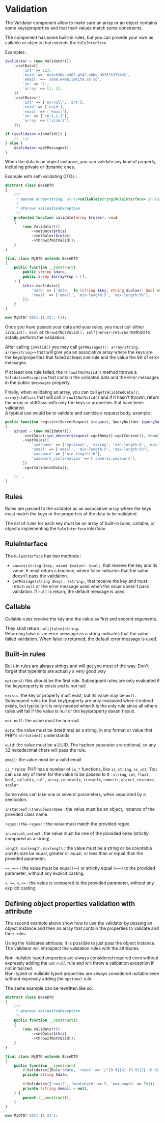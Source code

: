 # Validation

The Validator component allow to make sure an array or an object contains some keys/properties and that their values match some constraints.

The component has some built-in rules, but you can provide your own as callable or objects that extends the `RuleInterface`.

Examples : 
```php
$validator = (new Validator())
    ->setData([
        'int' => 123,
        'uuid' => '0e9cb36e-a905-4f42-bbbe-9936353734d2',
        'email' => 'some.e+mail@site.ab.cd',
        'in' => '1',
        'array' => [1, 2],
    ])
    ->setRules([
        'int' => ['no-null', 'int'],
        'uuid' => ['uuid'],
        'email' => ['email'],
        'in' => ['in:1,2,3'],
        'array' => ['size:2'],
    ]);

if ($validator->isValid()) {
    //  \o/
} else {
    $validator->getMessages();
}
```

When the data is an object instance, you can validate any kind of property, including private or dynamic ones.

Example with self-validating DTOs :
```php
abstract class BaseDTO 
{
    /**
     * @param array<string, array<callable|string|RuleInterface> $rules
     * 
     * @throws ValidationException 
     */
    protected function validate(array $rules): void
    {
        (new Validator())
            ->setData($this)
            ->setRules($rules)
            ->throwIfNotValid();
    }
}

final class MyDTO extends BaseDTO
{
    public function __construct(
        public string $date,
        public array $arrayProp = [],
    ) {
        $this->validate([
            'date' => ['date', fn (string $key, string $value): bool => preg_match('/^[0-9]{4}-[0-9]{2}-[0-9]{2}$/', $value) === 1], // note that this can be achieved with the regex: rule and that the regex is slightly wrong if we want to validate the date format
            'email' => ['email', 'min-length:5', 'max-length:50'],
        ]);
    }
}

new MyDTO('2021-11-23', []);
```

Once you have passed your data and your rules, you must call either `isValid(): bool` or `throwIfNotValid(): self|nerver-returns` method to actally perform the validation.

After calling `isValid()` you may call `getMessages(): array<string, array<string>>` that will give you an associative array where the keys are the keys/properties that failed at least one rule and the value the list of error messages.

If at least one rule failed, the `throwIfNotValid()` method throws a `ValidationException` that contain the validated data and the error messages in the public `$messages` property.

Finally, when validating an array, you can call `getValidatedData(): array|stdClass` that will call `throwIfNotValid()` and if it hasn't thrown, return the array or stdClass with only the keys or properties that have been validated.   
A typical use would be to validate and sanitize a request body, example :
```php
public function register(ServerRequest $request, QueryBuilder $queryBuilder)
{
    $input = (new Validator())
        ->setData(json_decode($request->getBody()->getContent(), true))
        ->setRules([
            'username' => ['optional', 'string', 'min-length:5', 'max-length:50'],
            'email' => ['email', 'min-length:5', 'max-length:50'],
            'password' => ['min-length:10'],
            'password_confirmation' => ['same-as:password'],
        ])
        ->getValidatedData();
        
    // ...
}
```

## Rules

Rules are passed to the validator as an associative array where the keys must match the keys or the properties of the data to be validated.

The list of rules for each key must be an array of built-in rules, callable, or objects implementing the `RuleInterface` interface.

## RuleInterface

The `RuleInterface` has two methods : 
- `passes(string $key, mixed $value): bool;`, that receive the key and its value. It must return a boolean, where false indicates that the value doesn't pass the validation. 
- `getMessage(string $key): ?string;`, that receive the key and must return `null` or the error message used when the value doesn't pass validation. If `null` is return, the default message is used.

## Callable

Callable rules receive the key and the value as first and second arguments.

They shall return `null|false|string`.  
Returning false or an error message as a string indicates that the value failed validation.  When false is returned, the default error message is used.

## Built-in rules

Built-in rules are always strings and will get you most of the way.
Don't forget that typehints are actually a very good way 

`optional`: this should be the first rule. Subsequent rules are only evaluated if the key/property is exists and is not null.

`exists`: the key or property must exist, but its value may be `null`. Subsequent rules for that key/property are only evaluated when it indeed exists, but typically it is only needed when it is the only rule since all others rules will fail if the value is null or the key/property doesn't exist.

`not-null`: the value must be non-null.

`date`: the value must be date(time) as a string, in any format or value that PHP's `strtotime()` understands.

`uuid`: the value must be a UUID. The hyphen separator are optional, so any 32 hexadecimal chars will pass the rule.

`email`: the value must be a valid email

`is_*` rules: PHP has a number of `is_*` functions, like `is_string`, `is_int`. You can use any of them for the value to be passed to it : `string`, `int`, `float`, `bool`, `callable`, `null`, `array`, `countable`, `iterable`, `numeric`, `object`, `resource`, `scalar`.    

Some rules can take one or several parameters, when separated by a semicolon.

`instanceof:\The\Class\Name` : the value must be an object, instance of the provided class name.

`regex:/the-regex/` : the value must match the provided regex.

`in:value1,value2` : the value must be one of the provided ones (strictly compared as a string).

`length`, `minlength`, `maxlength` : the value must be a string or be countable and its size be equal, greater or equal, or less than or equal than the provided parameter.

`==`, `===` : the value must be equal (`==`) or strictly equal (`===`) to the provided parameter, without any explicit casting.

`>`, `>=`, `<`, `<=` : the value is compared to the provided parameter, without any explicit casting.

## Defining object properties validation with attribute

The second example above show how to use the validator by passing an object instance and then an array that contain the properties to validate and their rules.

Using the Validates attribute, it is possible to just pass the object instance. The validator will introspect the validation rules with the attributes.  

Non-nullable typed properties are always considered required even without expressly adding the `not-null` rule and will throw a validation exception if not initialized.  
Non-typed or nullable typed properties are always considered nullable even without expressly adding the `optional` rule.  

The same example can be rewritten like so: 
```php
abstract class BaseDTO 
{
    /**
     * @throws ValidationException 
     */
    public function __construct() 
    {
        (new Validator())
            ->setData($this)
            ->throwIfNotValid();
    }
}

final class MyDTO extends BaseDTO
{
    public function __construct(
        #[Validates([Rule::date, 'regex' => '/^[0-9]{4}-[0-9]{2}-[0-9]{2}$/'])]
        private string $date,
        
        #[Validates(['email', 'minLength' => 5, 'maxLength' => 50])]
        private ?string $email = null,
    ) {
        parent::__construct();
    }
}

new MyDTO('2021-11-23');
```
